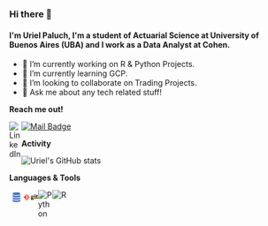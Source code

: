 ### Hi there 👋

####  I'm Uriel Paluch, I'm a student of Actuarial Science at University of Buenos Aires (UBA) and I work as a Data Analyst at Cohen.  

- 🔭 I’m currently working on R & Python Projects.
- 🌱 I’m currently learning GCP.
- 👯 I’m looking to collaborate on Trading Projects.
- 💬 Ask me about any tech related stuff!

__Reach me out!__

[<img align="left" alt="LinkedIn" width="22px" src="https://raw.githubusercontent.com/n3wt0n/n3wt0n/master/assets/linkedin.svg" />][linkedin]
[![Mail Badge](https://img.shields.io/badge/-Email-c0392b?style=flat&labelColor=c0392b&logo=gmail&logoColor=white)][mail]

[linkedin]: https://www.linkedin.com/in/uriel-paluch-a002941b5/
[mail]: mailto:uripaluch2@gmail.com

__Activity__

![Uriel's GitHub stats](https://github-readme-stats.vercel.app/api?username=UrielPaluch&show_icons=true&theme=prussian&hide_border=true&count_private=true)

__Languages & Tools__

<img align="left" alt="SQL" width="26px" src="https://raw.githubusercontent.com/github/explore/80688e429a7d4ef2fca1e82350fe8e3517d3494d/topics/sql/sql.png" />
<img align="left" alt="Git" width="26px" src="https://raw.githubusercontent.com/github/explore/80688e429a7d4ef2fca1e82350fe8e3517d3494d/topics/git/git.png" />
<img align="left" alt="Python" width="26px" src="https://avatars.githubusercontent.com/u/1525981?s=200&v=4" />
<img align="left" alt="R" width="26px" src="https://avatars.githubusercontent.com/u/513560?s=200&v=4" />
